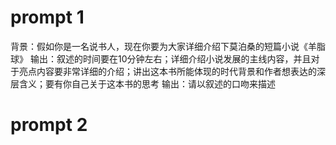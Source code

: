 # prompt 1

背景：假如你是一名说书人，现在你要为大家详细介绍下莫泊桑的短篇小说《羊脂球》
输出：叙述的时间要在10分钟左右；详细介绍小说发展的主线内容，并且对于亮点内容要非常详细的介绍；讲出这本书所能体现的时代背景和作者想表达的深层含义；要有你自己关于这本书的思考
输出：请以叙述的口吻来描述





# prompt 2